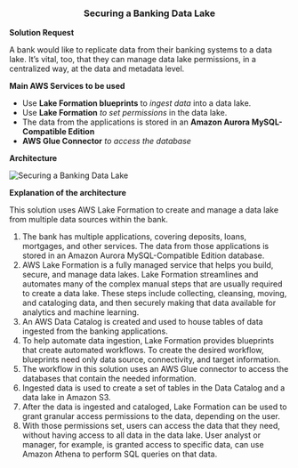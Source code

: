 **<h3><p align="center"> Securing a Banking Data Lake </p></h3>** 


**Solution Request**

A bank would like to replicate data from their banking systems to a data lake. It’s vital, too, that they can manage data lake permissions, in a centralized way, at the data and metadata level.

**Main AWS Services to be used**

  - Use **Lake Formation blueprints** to _ingest data_ into a data lake.
  - Use **Lake Formation** _to set permissions_ in the data lake.
  - The data from the applications is stored in an **Amazon Aurora MySQL-Compatible Edition**
  - **AWS Glue Connector** _to access the database_

**Architecture**

![Securing a Banking Data Lake](https://github.com/user-attachments/assets/f57379b5-b783-471e-97cb-ca0072266ebe)


**Explanation of the architecture**

This solution uses AWS Lake Formation to create and manage a data lake from multiple data sources within the bank.
  1. The bank has multiple applications, covering deposits, loans, mortgages, and other services. The data from those applications is stored in an Amazon Aurora MySQL-Compatible Edition database.
  2. AWS Lake Formation is a fully managed service that helps you build, secure, and manage data lakes. Lake Formation streamlines and automates many of the complex manual steps that are usually required to create a data lake. These steps include collecting, cleansing, moving, and cataloging data, and then securely making that data available for analytics and machine learning.
  3. An AWS Data Catalog is created and used to house tables of data ingested from the banking applications.
  4. To help automate data ingestion, Lake Formation provides blueprints that create automated workflows. To create the desired workflow, blueprints need only data source, connectivity, and target information.
  5. The workflow in this solution uses an AWS Glue connector to access the databases that contain the needed information.
  6. Ingested data is used to create a set of tables in the Data Catalog and a data lake in Amazon S3.
  7. After the data is ingested and cataloged, Lake Formation can be used to grant granular access permissions to the data, depending on the user.
  8. With those permissions set, users can access the data that they need, without having access to all data in the data lake. User analyst or manager, for example, is granted access to specific data, can use Amazon Athena to perform SQL queries on that data.






